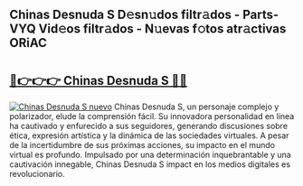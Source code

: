 ## Chinas Desnuda S D𝚎sn𝚞dos filtr𝚊dos - Parts-VYQ Vid𝚎os filtr𝚊dos - N𝚞evas f𝚘tos atr𝚊ctivas ORiAC

# <h2><a href="http://mb5pz4.tromn.icu/?c=Chinas+Desnuda+S">🔗👉👉👉 Chinas Desnuda S 🔗🔗</a></h2>

[![Chinas Desnuda S nuevo](https://i.imgur.com/pEAQMta.gif)](http://mb5pz4.tromn.icu/?c=Chinas+Desnuda+S)
Chinas Desnuda S, un personaje complejo y polarizador, elude la comprensión fácil. Su innovadora personalidad en línea ha cautivado y enfurecido a sus seguidores, generando discusiones sobre ética, expresión artística y la dinámica de las sociedades virtuales. A pesar de la incertidumbre de sus próximas acciones, su impacto en el mundo virtual es profundo. Impulsado por una determinación inquebrantable y una cautivación innegable, Chinas Desnuda S impact en los medios digitales es revolucionario.
